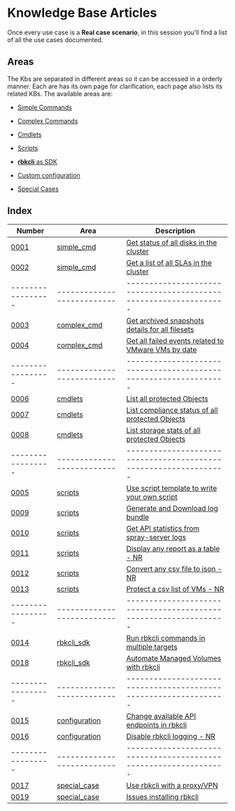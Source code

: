 
# Knowledge Base Articles

Once every use case is a **Real case scenario**, in this session you'll find a list of all the use cases documented. 

## Areas

The Kbs are separated in different areas so it can be accessed in a orderly manner.
Each are has its own page for clarification, each page also lists its related KBs.
The available areas are:


 * [Simple Commands](kbs_simple_commands.md)
 
 * [Complex Commands](kbs_complex_commands.md)
 
 * [Cmdlets](kbs_cmdlets.md)
 
 * [Scripts](kbs_scripts.md)
 
 * [**rbkcli** as SDK](kbs_rbkcli_sdk.md)

 * [Custom configuration](kbs_config.md)
 
 * [Special Cases](kbs_special.md)

## Index

|       Number      |    Area                    |                            Description                          |
| ----------------- | -------------------------- | ----------------------------------------------------------------|
| [0001](KB0001.md) | [simple_cmd](KB0001.md)    | [Get status of all disks in the cluster](KB0001.md)             |
| [0002](KB0002.md) | [simple_cmd](KB0002.md)    | [Get a list of all SLAs in the cluster](KB0002.md)              |
| ----------------- | -------------------------- | ----------------------------------------------------------------|
| [0003](KB0003.md) | [complex_cmd](KB0003.md)   | [Get archived snapshots details for all filesets](KB0003.md)    |
| [0004](KB0004.md) | [complex_cmd](KB0004.md)   | [Get all failed events related to VMware VMs by date](KB0004.md)|
| ----------------- | -------------------------- | ----------------------------------------------------------------|
| [0006](KB0006.md) | [cmdlets](KB0006.md)       | [List all protected Objects](KB0006.md)                         |
| [0007](KB0007.md) | [cmdlets](KB0007.md)       | [List compliance status of all protected Objects](KB0007.md)    |
| [0008](KB0008.md) | [cmdlets](KB0008.md)       | [List storage stats of all protected Objects](KB0008.md)        |
| ----------------- | -------------------------- | ----------------------------------------------------------------|
| [0005](KB0005.md) | [scripts](KB0005.md)       | [Use script template to write your own script](KB0005.md)       |
| [0009](KB0009.md) | [scripts](KB0009.md)       | [Generate and Download log bundle](KB0009.md)                   |
| [0010](KB0010.md) | [scripts](KB0010.md)       | [Get API statistics from spray-server logs](KB0010.md)          |
| [0011](KB0011.md) | [scripts](KB0011.md)       | [Display any report as a table - NR](KB0011.md)                 |
| [0012](KB0012.md) | [scripts](KB0012.md)       | [Convert any csv file to json - NR](KB0012.md)                  |
| [0013](KB0013.md) | [scripts](KB0013.md)       | [Protect a csv list of VMs - NR](KB0013.md)                     |
| ----------------- | -------------------------- | ----------------------------------------------------------------|
| [0014](KB0014.md) | [rbkcli_sdk](KB0014.md)    | [Run rbkcli commands in multiple targets](KB0014.md)            |
| [0018](KB0018.md) | [rbkcli_sdk](KB0018.md)    | [Automate Managed Volumes with rbkcli](KB0018.md)               |
| ----------------- | -------------------------- | ----------------------------------------------------------------|
| [0015](KB0015.md) | [configuration](KB0015.md) | [Change available API endpoints in rbkcli](KB0015.md)           |
| [0016](KB0016.md) | [configuration](KB0016.md) | [Disable rbkcli logging - NR](KB0016.md)                        |
| ----------------- | -------------------------- | ----------------------------------------------------------------|
| [0017](KB0017.md) | [special_case](KB0017.md)  | [Use rbkcli with a proxy/VPN](KB0017.md)                        |
| [0019](KB0019.md) | [special_case](KB0019.md)  | [Issues installing rbkcli](KB0019.md)                           |

